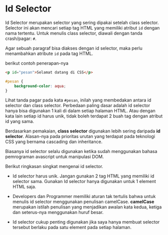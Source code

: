 # Id Selector

Id Selector merupakan selector yang sering dipakai setelah class selector. Selector ini akan mencari setiap tag HTML yang memiliki atribut `id` dengan nama tertentu. Untuk menulis class selector, diawali dengan tanda crash/pagar: `#`. 

Agar sebuah paragraf bisa diakses dengan id selector, maka perlu menambahkan atribute `id` pada tag HTML.

berikut contoh penerapan-nya

```html
<p id="pesan">Selamat datang di CSS</p>
```

```css
#pesan {
    background-color: aqua;
}
```

Lihat tanda pagar pada kata `#pesan`, inilah yang membedakan antara id selector dan class selector. Perbedaan paling dasar adalah id selector hanya bisa digunakan 1 kali di dalam setiap halaman HTML. Atau dengan kata lain setiap id harus unik, tidak boleh terdapat 2 buah tag dengan atribut id yang sama.

Berdasarkan pemakaian, **class selector** digunakan lebih sering daripada **id selector**. Alasan-nya pada prioritas urutan yang terdapat pada teknologi CSS yang bernama cascading dan inheritance.

Biasanya id selector selalu digunakan ketika sudah menggunakan bahasa pemrograman avascript untuk manipulasi DOM.

Berikut ringkasan singkat mengenai id selector.

- Id selector harus unik. Jangan gunakan 2 tag HTML yang memiliki id selector sama. Gunakan Id selector hanya digunakan untuk 1 element HTML saja.

- Developers dan Programmer memiliki aturan tak tertulis bahwa untuk menulis id selector menggunakan penulisan camelCase. **camelCase** merupakan istilah penulisan yang menjadikan awalan kata kedua, ketiga dan seterus-nya menggunakan huruf besar.

- Id selector cukup penting digunakan jika saya hanya membuat selector tersebut berlaku pada satu element pada setiap halaman.